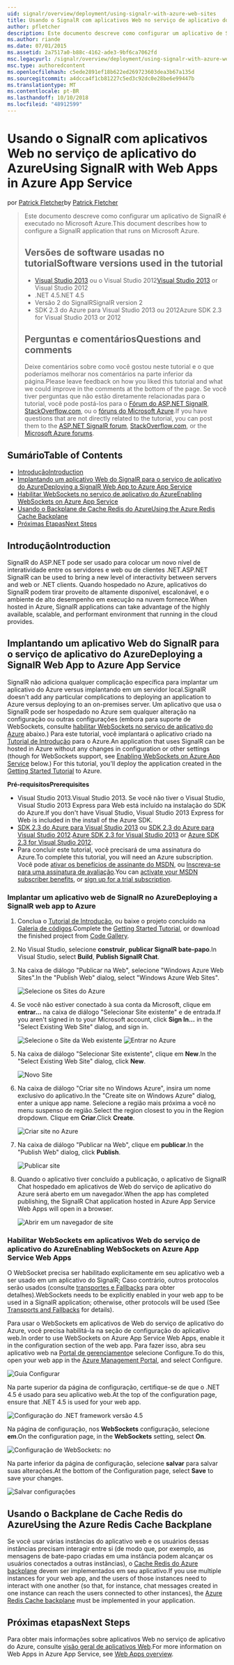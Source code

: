 ```yaml
---
uid: signalr/overview/deployment/using-signalr-with-azure-web-sites
title: Usando o SignalR com aplicativos Web no serviço de aplicativo do Azure | Microsoft Docs
author: pfletcher
description: Este documento descreve como configurar um aplicativo de SignalR é executado no Microsoft Azure. Versões de software usado no tutorial, o Visual Studio 2013 ou Vis....
ms.author: riande
ms.date: 07/01/2015
ms.assetid: 2a7517a0-b88c-4162-ade3-9bf6ca7062fd
msc.legacyurl: /signalr/overview/deployment/using-signalr-with-azure-web-sites
msc.type: authoredcontent
ms.openlocfilehash: c5ede2891ef18b622ed269723603dea3b67a135d
ms.sourcegitcommit: a4dcca4f1cb81227c5ed3c92dc0e28be6e99447b
ms.translationtype: MT
ms.contentlocale: pt-BR
ms.lasthandoff: 10/10/2018
ms.locfileid: "48912599"
---
```

<a name="using-signalr-with-web-apps-in-azure-app-service"></a><span data-ttu-id="6a57b-104">Usando o SignalR com aplicativos Web no serviço de aplicativo do Azure</span><span class="sxs-lookup"><span data-stu-id="6a57b-104">Using SignalR with Web Apps in Azure App Service</span></span>
====================
<span data-ttu-id="6a57b-105">por [Patrick Fletcher](https://github.com/pfletcher)</span><span class="sxs-lookup"><span data-stu-id="6a57b-105">by [Patrick Fletcher](https://github.com/pfletcher)</span></span>

> <span data-ttu-id="6a57b-106">Este documento descreve como configurar um aplicativo de SignalR é executado no Microsoft Azure.</span><span class="sxs-lookup"><span data-stu-id="6a57b-106">This document describes how to configure a SignalR application that runs on Microsoft Azure.</span></span>
>
> ## <a name="software-versions-used-in-the-tutorial"></a><span data-ttu-id="6a57b-107">Versões de software usadas no tutorial</span><span class="sxs-lookup"><span data-stu-id="6a57b-107">Software versions used in the tutorial</span></span>
>
>
> - <span data-ttu-id="6a57b-108">[Visual Studio 2013](https://my.visualstudio.com/Downloads?q=visual%20studio%202013) ou o Visual Studio 2012</span><span class="sxs-lookup"><span data-stu-id="6a57b-108">[Visual Studio 2013](https://my.visualstudio.com/Downloads?q=visual%20studio%202013) or Visual Studio 2012</span></span>
> - <span data-ttu-id="6a57b-109">.NET 4.5</span><span class="sxs-lookup"><span data-stu-id="6a57b-109">.NET 4.5</span></span>
> - <span data-ttu-id="6a57b-110">Versão 2 do SignalR</span><span class="sxs-lookup"><span data-stu-id="6a57b-110">SignalR version 2</span></span>
> - <span data-ttu-id="6a57b-111">SDK 2.3 do Azure para Visual Studio 2013 ou 2012</span><span class="sxs-lookup"><span data-stu-id="6a57b-111">Azure SDK 2.3 for Visual Studio 2013 or 2012</span></span>
>
>
>
> ## <a name="questions-and-comments"></a><span data-ttu-id="6a57b-112">Perguntas e comentários</span><span class="sxs-lookup"><span data-stu-id="6a57b-112">Questions and comments</span></span>
>
> <span data-ttu-id="6a57b-113">Deixe comentários sobre como você gostou neste tutorial e o que poderíamos melhorar nos comentários na parte inferior da página.</span><span class="sxs-lookup"><span data-stu-id="6a57b-113">Please leave feedback on how you liked this tutorial and what we could improve in the comments at the bottom of the page.</span></span> <span data-ttu-id="6a57b-114">Se você tiver perguntas que não estão diretamente relacionadas para o tutorial, você pode postá-los para o [Fórum do ASP.NET SignalR](https://forums.asp.net/1254.aspx/1?ASP+NET+SignalR), [StackOverflow.com](http://stackoverflow.com/), ou o [fóruns do Microsoft Azure](https://social.msdn.microsoft.com/Forums/windowsazure/home?category=windowsazureplatform).</span><span class="sxs-lookup"><span data-stu-id="6a57b-114">If you have questions that are not directly related to the tutorial, you can post them to the [ASP.NET SignalR forum](https://forums.asp.net/1254.aspx/1?ASP+NET+SignalR), [StackOverflow.com](http://stackoverflow.com/), or the [Microsoft Azure forums](https://social.msdn.microsoft.com/Forums/windowsazure/home?category=windowsazureplatform).</span></span>


## <a name="table-of-contents"></a><span data-ttu-id="6a57b-115">Sumário</span><span class="sxs-lookup"><span data-stu-id="6a57b-115">Table of Contents</span></span>

- [<span data-ttu-id="6a57b-116">Introdução</span><span class="sxs-lookup"><span data-stu-id="6a57b-116">Introduction</span></span>](#introduction)
- [<span data-ttu-id="6a57b-117">Implantando um aplicativo Web do SignalR para o serviço de aplicativo do Azure</span><span class="sxs-lookup"><span data-stu-id="6a57b-117">Deploying a SignalR Web App to Azure App Service</span></span>](#deploying)
- [<span data-ttu-id="6a57b-118">Habilitar WebSockets no serviço de aplicativo do Azure</span><span class="sxs-lookup"><span data-stu-id="6a57b-118">Enabling WebSockets on Azure App Service</span></span>](#websocket)
- [<span data-ttu-id="6a57b-119">Usando o Backplane de Cache Redis do Azure</span><span class="sxs-lookup"><span data-stu-id="6a57b-119">Using the Azure Redis Cache Backplane</span></span>](#backplane)
- [<span data-ttu-id="6a57b-120">Próximas Etapas</span><span class="sxs-lookup"><span data-stu-id="6a57b-120">Next Steps</span></span>](#nextsteps)

<a id="introduction"></a>
## <a name="introduction"></a><span data-ttu-id="6a57b-121">Introdução</span><span class="sxs-lookup"><span data-stu-id="6a57b-121">Introduction</span></span>

<span data-ttu-id="6a57b-122">SignalR do ASP.NET pode ser usado para colocar um novo nível de interatividade entre os servidores e web ou de clientes .NET.</span><span class="sxs-lookup"><span data-stu-id="6a57b-122">ASP.NET SignalR can be used to bring a new level of interactivity between servers and web or .NET clients.</span></span> <span data-ttu-id="6a57b-123">Quando hospedado no Azure, aplicativos do SignalR podem tirar proveito de altamente disponível, escalonável, e o ambiente de alto desempenho em execução na nuvem fornece.</span><span class="sxs-lookup"><span data-stu-id="6a57b-123">When hosted in Azure, SignalR applications can take advantage of the highly available, scalable, and performant environment that running in the cloud provides.</span></span>

<a id="deploying"></a>
## <a name="deploying-a-signalr-web-app-to-azure-app-service"></a><span data-ttu-id="6a57b-124">Implantando um aplicativo Web do SignalR para o serviço de aplicativo do Azure</span><span class="sxs-lookup"><span data-stu-id="6a57b-124">Deploying a SignalR Web App to Azure App Service</span></span>

<span data-ttu-id="6a57b-125">SignalR não adiciona qualquer complicação específica para implantar um aplicativo do Azure versus implantando em um servidor local.</span><span class="sxs-lookup"><span data-stu-id="6a57b-125">SignalR doesn't add any particular complications to deploying an application to Azure versus deploying to an on-premises server.</span></span> <span data-ttu-id="6a57b-126">Um aplicativo que usa o SignalR pode ser hospedado no Azure sem qualquer alteração na configuração ou outras configurações (embora para suporte de WebSockets, consulte [habilitar WebSockets no serviço de aplicativo do Azure](#websocket) abaixo.) Para este tutorial, você implantará o aplicativo criado na [Tutorial de Introdução](../getting-started/tutorial-getting-started-with-signalr.md) para o Azure.</span><span class="sxs-lookup"><span data-stu-id="6a57b-126">An application that uses SignalR can be hosted in Azure without any changes in configuration or other settings (though for WebSockets support, see [Enabling WebSockets on Azure App Service](#websocket) below.) For this tutorial, you'll deploy the application created in the [Getting Started Tutorial](../getting-started/tutorial-getting-started-with-signalr.md) to Azure.</span></span>

<span data-ttu-id="6a57b-127">**Pré-requisitos**</span><span class="sxs-lookup"><span data-stu-id="6a57b-127">**Prerequisites**</span></span>

- <span data-ttu-id="6a57b-128">Visual Studio 2013.</span><span class="sxs-lookup"><span data-stu-id="6a57b-128">Visual Studio 2013.</span></span> <span data-ttu-id="6a57b-129">Se você não tiver o Visual Studio, Visual Studio 2013 Express para Web está incluído na instalação do SDK do Azure.</span><span class="sxs-lookup"><span data-stu-id="6a57b-129">If you don't have Visual Studio, Visual Studio 2013 Express for Web is included in the install of the Azure SDK.</span></span>
- <span data-ttu-id="6a57b-130">[SDK 2.3 do Azure para Visual Studio 2013](https://go.microsoft.com/fwlink/?linkid=324322&clcid=0x409) ou [SDK 2.3 do Azure para Visual Studio 2012](https://go.microsoft.com/fwlink/p/?linkid=323511).</span><span class="sxs-lookup"><span data-stu-id="6a57b-130">[Azure SDK 2.3 for Visual Studio 2013](https://go.microsoft.com/fwlink/?linkid=324322&clcid=0x409) or [Azure SDK 2.3 for Visual Studio 2012](https://go.microsoft.com/fwlink/p/?linkid=323511).</span></span>
- <span data-ttu-id="6a57b-131">Para concluir este tutorial, você precisará de uma assinatura do Azure.</span><span class="sxs-lookup"><span data-stu-id="6a57b-131">To complete this tutorial, you will need an Azure subscription.</span></span> <span data-ttu-id="6a57b-132">Você pode [ativar os benefícios de assinante do MSDN](https://azure.microsoft.com/pricing/member-offers/msdn-benefits-details/), ou [Inscreva-se para uma assinatura de avaliação](https://azure.microsoft.com/pricing/free-trial/).</span><span class="sxs-lookup"><span data-stu-id="6a57b-132">You can [activate your MSDN subscriber benefits](https://azure.microsoft.com/pricing/member-offers/msdn-benefits-details/), or [sign up for a trial subscription](https://azure.microsoft.com/pricing/free-trial/).</span></span>

### <a name="deploying-a-signalr-web-app-to-azure"></a><span data-ttu-id="6a57b-133">Implantar um aplicativo web de SignalR no Azure</span><span class="sxs-lookup"><span data-stu-id="6a57b-133">Deploying a SignalR web app to Azure</span></span>

1. <span data-ttu-id="6a57b-134">Conclua o [Tutorial de Introdução](../getting-started/tutorial-getting-started-with-signalr.md), ou baixe o projeto concluído na [Galeria de códigos](https://code.msdn.microsoft.com/SignalR-Getting-Started-b9d18aa9).</span><span class="sxs-lookup"><span data-stu-id="6a57b-134">Complete the [Getting Started Tutorial](../getting-started/tutorial-getting-started-with-signalr.md), or download the finished project from [Code Gallery](https://code.msdn.microsoft.com/SignalR-Getting-Started-b9d18aa9).</span></span>
2. <span data-ttu-id="6a57b-135">No Visual Studio, selecione **construir**, **publicar SignalR bate-papo**.</span><span class="sxs-lookup"><span data-stu-id="6a57b-135">In Visual Studio, select **Build**, **Publish SignalR Chat**.</span></span>
3. <span data-ttu-id="6a57b-136">Na caixa de diálogo "Publicar na Web", selecione "Windows Azure Web Sites".</span><span class="sxs-lookup"><span data-stu-id="6a57b-136">In the "Publish Web" dialog, select "Windows Azure Web Sites".</span></span>

    ![Selecione os Sites do Azure](using-signalr-with-azure-web-sites/_static/image1.png)
4. <span data-ttu-id="6a57b-138">Se você não estiver conectado à sua conta da Microsoft, clique em **entrar...**  na caixa de diálogo "Selecionar Site existente" e de entrada.</span><span class="sxs-lookup"><span data-stu-id="6a57b-138">If you aren't signed in to your Microsoft account, click **Sign In...** in the "Select Existing Web Site" dialog, and sign in.</span></span>

    ![Selecione o Site da Web existente](using-signalr-with-azure-web-sites/_static/image2.png)    ![Entrar no Azure](using-signalr-with-azure-web-sites/_static/image3.png)
5. <span data-ttu-id="6a57b-141">Na caixa de diálogo "Selecionar Site existente", clique em **New**.</span><span class="sxs-lookup"><span data-stu-id="6a57b-141">In the "Select Existing Web Site" dialog, click **New**.</span></span>

    ![Novo Site](using-signalr-with-azure-web-sites/_static/image4.png)
6. <span data-ttu-id="6a57b-143">Na caixa de diálogo "Criar site no Windows Azure", insira um nome exclusivo do aplicativo.</span><span class="sxs-lookup"><span data-stu-id="6a57b-143">In the "Create site on Windows Azure" dialog, enter a unique app name.</span></span> <span data-ttu-id="6a57b-144">Selecione a região mais próxima a você no menu suspenso de região.</span><span class="sxs-lookup"><span data-stu-id="6a57b-144">Select the region closest to you in the Region dropdown.</span></span> <span data-ttu-id="6a57b-145">Clique em **Criar**.</span><span class="sxs-lookup"><span data-stu-id="6a57b-145">Click **Create**.</span></span>

    ![Criar site no Azure](using-signalr-with-azure-web-sites/_static/image5.png)
7. <span data-ttu-id="6a57b-147">Na caixa de diálogo "Publicar na Web", clique em **publicar**.</span><span class="sxs-lookup"><span data-stu-id="6a57b-147">In the "Publish Web" dialog, click **Publish**.</span></span>

    ![Publicar site](using-signalr-with-azure-web-sites/_static/image6.png)
8. <span data-ttu-id="6a57b-149">Quando o aplicativo tiver concluído a publicação, o aplicativo de SignalR Chat hospedado em aplicativos de Web do serviço de aplicativo do Azure será aberto em um navegador.</span><span class="sxs-lookup"><span data-stu-id="6a57b-149">When the app has completed publishing, the SignalR Chat application hosted in Azure App Service Web Apps will open in a browser.</span></span>

    ![Abrir em um navegador de site](using-signalr-with-azure-web-sites/_static/image7.png)

<a id="websocket"></a>
### <a name="enabling-websockets-on-azure-app-service-web-apps"></a><span data-ttu-id="6a57b-151">Habilitar WebSockets em aplicativos Web do serviço de aplicativo do Azure</span><span class="sxs-lookup"><span data-stu-id="6a57b-151">Enabling WebSockets on Azure App Service Web Apps</span></span>

<span data-ttu-id="6a57b-152">O WebSocket precisa ser habilitado explicitamente em seu aplicativo web a ser usado em um aplicativo do SignalR; Caso contrário, outros protocolos serão usados (consulte [transportes e Fallbacks](../getting-started/introduction-to-signalr.md#transports) para obter detalhes).</span><span class="sxs-lookup"><span data-stu-id="6a57b-152">WebSockets needs to be explicitly enabled in your web app to be used in a SignalR application; otherwise, other protocols will be used (See [Transports and Fallbacks](../getting-started/introduction-to-signalr.md#transports) for details).</span></span>

<span data-ttu-id="6a57b-153">Para usar o WebSockets em aplicativos de Web do serviço de aplicativo do Azure, você precisa habilitá-la na seção de configuração do aplicativo web.</span><span class="sxs-lookup"><span data-stu-id="6a57b-153">In order to use WebSockets on Azure App Service Web Apps, enable it in the configuration section of the web app.</span></span> <span data-ttu-id="6a57b-154">Para fazer isso, abra seu aplicativo web na [Portal de gerenciamento](https://manage.windowsazure.com/)e selecione Configure.</span><span class="sxs-lookup"><span data-stu-id="6a57b-154">To do this, open your web app in the [Azure Management Portal](https://manage.windowsazure.com/), and select Configure.</span></span>

![Guia Configurar](using-signalr-with-azure-web-sites/_static/image8.png)

<span data-ttu-id="6a57b-156">Na parte superior da página de configuração, certifique-se de que o .NET 4.5 é usado para seu aplicativo web.</span><span class="sxs-lookup"><span data-stu-id="6a57b-156">At the top of the configuration page, ensure that .NET 4.5 is used for your web app.</span></span>

![Configuração do .NET framework versão 4.5](using-signalr-with-azure-web-sites/_static/image9.png)

<span data-ttu-id="6a57b-158">Na página de configuração, nos **WebSockets** configuração, selecione **em**.</span><span class="sxs-lookup"><span data-stu-id="6a57b-158">On the configuration page, in the **WebSockets** setting, select **On**.</span></span>

![Configuração de WebSockets: no](using-signalr-with-azure-web-sites/_static/image10.png)

<span data-ttu-id="6a57b-160">Na parte inferior da página de configuração, selecione **salvar** para salvar suas alterações.</span><span class="sxs-lookup"><span data-stu-id="6a57b-160">At the bottom of the Configuration page, select **Save** to save your changes.</span></span>

![Salvar configurações](using-signalr-with-azure-web-sites/_static/image11.png)

<a id="backplane"></a>
## <a name="using-the-azure-redis-cache-backplane"></a><span data-ttu-id="6a57b-162">Usando o Backplane de Cache Redis do Azure</span><span class="sxs-lookup"><span data-stu-id="6a57b-162">Using the Azure Redis Cache Backplane</span></span>

<span data-ttu-id="6a57b-163">Se você usar várias instâncias do aplicativo web e os usuários dessas instâncias precisam interagir entre si (de modo que, por exemplo, as mensagens de bate-papo criadas em uma instância podem alcançar os usuários conectados a outras instâncias), o [Cache Redis do Azure backplane](../performance/scaleout-with-redis.md) devem ser implementados em seu aplicativo.</span><span class="sxs-lookup"><span data-stu-id="6a57b-163">If you use multiple instances for your web app, and the users of those instances need to interact with one another (so that, for instance, chat messages created in one instance can reach the users connected to other instances), the [Azure Redis Cache backplane](../performance/scaleout-with-redis.md) must be implemented in your application.</span></span>

<a id="nextsteps"></a>
## <a name="next-steps"></a><span data-ttu-id="6a57b-164">Próximas etapas</span><span class="sxs-lookup"><span data-stu-id="6a57b-164">Next Steps</span></span>

<span data-ttu-id="6a57b-165">Para obter mais informações sobre aplicativos Web no serviço de aplicativo do Azure, consulte [visão geral de aplicativos Web](https://azure.microsoft.com/documentation/articles/app-service-web-overview/).</span><span class="sxs-lookup"><span data-stu-id="6a57b-165">For more information on Web Apps in Azure App Service, see [Web Apps overview](https://azure.microsoft.com/documentation/articles/app-service-web-overview/).</span></span>
